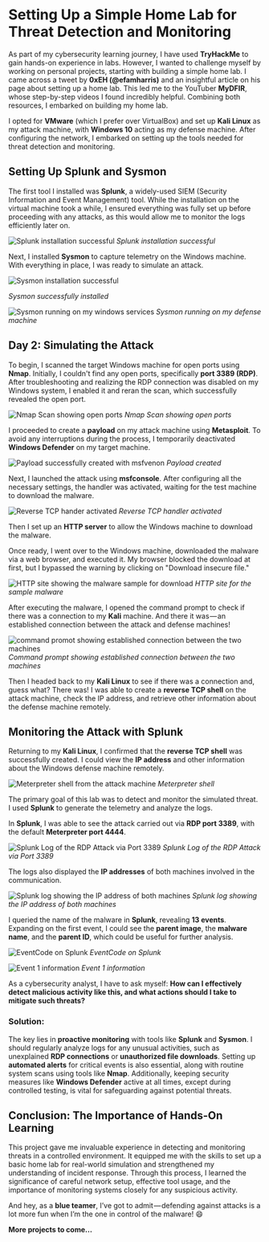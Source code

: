 # Setting Up a Simple Home Lab for Threat Detection and Monitoring

As part of my cybersecurity learning journey, I have used **TryHackMe** to gain hands-on experience in labs. However, I wanted to challenge myself by working on personal projects, starting with building a simple home lab. I came across a tweet by **0xEH (@efamharris)** and an insightful article on his page about setting up a home lab. This led me to the YouTuber **MyDFIR**, whose step-by-step videos I found incredibly helpful. Combining both resources, I embarked on building my home lab.

I opted for **VMware** (which I prefer over VirtualBox) and set up **Kali Linux** as my attack machine, with **Windows 10** acting as my defense machine. After configuring the network, I embarked on setting up the tools needed for threat detection and monitoring.

## Setting Up Splunk and Sysmon

The first tool I installed was **Splunk**, a widely-used SIEM (Security Information and Event Management) tool. While the installation on the virtual machine took a while, I ensured everything was fully set up before proceeding with any attacks, as this would allow me to monitor the logs efficiently later on.

![Splunk installation successful](assets/splunkinstall.png)
*Splunk installation successful*

Next, I installed **Sysmon** to capture telemetry on the Windows machine. With everything in place, I was ready to simulate an attack.

![Sysmon installation successful](assets/sysmon.png)

*Sysmon successfully installed* 

![Sysmon running on my windows services](assets/sysmonrun.png)
*Sysmon running on my defense machine*

## Day 2: Simulating the Attack

To begin, I scanned the target Windows machine for open ports using **Nmap**. Initially, I couldn't find any open ports, specifically **port 3389 (RDP)**. After troubleshooting and realizing the RDP connection was disabled on my Windows system, I enabled it and reran the scan, which successfully revealed the open port.

![Nmap Scan showing open ports](assets/nmapscan.png)
*Nmap Scan showing open ports*

I proceeded to create a **payload** on my attack machine using **Metasploit**. To avoid any interruptions during the process, I temporarily deactivated **Windows Defender** on my target machine.

![Payload successfully created with msfvenon](assets/payload.png)
*Payload created*

Next, I launched the attack using **msfconsole**. After configuring all the necessary settings, the handler was activated, waiting for the test machine to download the malware.

![Reverse TCP hander activated](assets/handlerstart.png)
*Reverse TCP handler activated*

Then I set up an **HTTP server** to allow the Windows machine to download the malware.

Once ready, I went over to the Windows machine, downloaded the malware via a web browser, and executed it. My browser blocked the download at first, but I bypassed the warning by clicking on "Download insecure file."

![HTTP site showing the malware sample for download](assets/download.png)
*HTTP site for the sample malware*

After executing the malware, I opened the command prompt to check if there was a connection to my **Kali** machine. And there it was — an established connection between the attack and defense machines!

![command promot showing established connection between the two machines](assets/netstatannob.png)
*Command prompt showing established connection between the two machines*

Then I headed back to my **Kali Linux** to see if there was a connection and, guess what? There was! I was able to create a **reverse TCP shell** on the attack machine, check the IP address, and retrieve other information about the defense machine remotely.

## Monitoring the Attack with Splunk

Returning to my **Kali Linux**, I confirmed that the **reverse TCP shell** was successfully created. I could view the **IP address** and other information about the Windows defense machine remotely.

![Meterpreter shell from the attack machine](assets/connectest.png)
*Meterpreter shell*

The primary goal of this lab was to detect and monitor the simulated threat. I used **Splunk** to generate the telemetry and analyze the logs.

In **Splunk**, I was able to see the attack carried out via **RDP port 3389**, with the default **Meterpreter port 4444**.

![Splunk Log of the RDP Attack via Port 3389](assets/splunkimg1.png)
*Splunk Log of the RDP Attack via Port 3389*

The logs also displayed the **IP addresses** of both machines involved in the communication.

![Splunk log showing the IP address of both machines](assets/splunkimg2.png)
*Splunk log showing the IP address of both machines*

I queried the name of the malware in **Splunk**, revealing **13 events**. Expanding on the first event, I could see the **parent image**, the **malware name**, and the **parent ID**, which could be useful for further analysis.

![EventCode on Splunk](assets/eventcode.png)
*EventCode on Splunk* 

![Event 1 information](assets/eventdetails.png)
*Event 1 information*


As a cybersecurity analyst, I have to ask myself: **How can I effectively detect malicious activity like this, and what actions should I take to mitigate such threats?**

### Solution:

The key lies in **proactive monitoring** with tools like **Splunk** and **Sysmon**. I should regularly analyze logs for any unusual activities, such as unexplained **RDP connections** or **unauthorized file downloads**. Setting up **automated alerts** for critical events is also essential, along with routine system scans using tools like **Nmap**. Additionally, keeping security measures like **Windows Defender** active at all times, except during controlled testing, is vital for safeguarding against potential threats.

## Conclusion: The Importance of Hands-On Learning

This project gave me invaluable experience in detecting and monitoring threats in a controlled environment. It equipped me with the skills to set up a basic home lab for real-world simulation and strengthened my understanding of incident response. Through this process, I learned the significance of careful network setup, effective tool usage, and the importance of monitoring systems closely for any suspicious activity.

And hey, as a **blue teamer**, I’ve got to admit — defending against attacks is a lot more fun when I’m the one in control of the malware! 😄

**More projects to come...**
